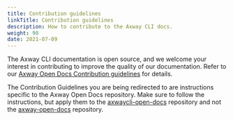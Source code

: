 ```yaml
---
title: Contribution guidelines
linkTitle: Contribution guidelines
description: How to contribute to the Axway CLI docs.
weight: 90
date: 2021-07-09
---
```


The Axway CLI documentation is open source, and we welcome your interest in contributing to improve the quality of our documentation. Refer to our [Axway Open Docs Contribution guidelines](https://docs.axway.com/bundle/axway-open-docs/page/docs/contribution_guidelines/index.html) for details.

The Contribution Guidelines you are being redirected to are instructions specific to the Axway Open Docs repository. Make sure to follow the instructions, but apply them to the [axwaycli-open-docs](https://github.com/Axway/axwaycli-open-docs) repository and not the [axway-open-docs](https://github.com/Axway/axway-open-docs) repository.